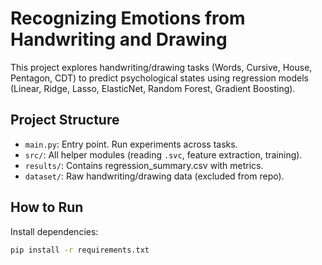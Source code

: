 # Recognizing Emotions from Handwriting and Drawing

This project explores handwriting/drawing tasks (Words, Cursive, House, Pentagon, CDT) 
to predict psychological states using regression models (Linear, Ridge, Lasso, ElasticNet, Random Forest, Gradient Boosting).

## Project Structure
- `main.py`: Entry point. Run experiments across tasks.
- `src/`: All helper modules (reading `.svc`, feature extraction, training).
- `results/`: Contains regression_summary.csv with metrics.
- `dataset/`: Raw handwriting/drawing data (excluded from repo).

## How to Run
Install dependencies:
```bash
pip install -r requirements.txt
